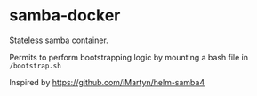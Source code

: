 # samba-docker

Stateless samba container. 

Permits to perform bootstrapping logic by mounting a bash file in `/bootstrap.sh`

Inspired by https://github.com/iMartyn/helm-samba4
